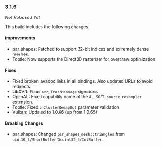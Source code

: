 ### 3.1.6

_Not Released Yet_

This build includes the following changes:

#### Improvements

- par_shapes: Patched to support 32-bit indices and extremely dense meshes.
- Tootle: Now supports the Direct3D rasterizer for overdraw optimization.

#### Fixes

- Fixed broken javadoc links in all bindings. Also updated URLs to avoid redirects.
- LibOVR: Fixed `ovr_TraceMessage` signature. 
- OpenAL: Fixed capability name of the `AL_SOFT_source_resampler` extension.
- Tootle: Fixed `pnClusterRemapOut` parameter validation
- Vulkan: Updated to 1.0.66 (up from 1.0.65)

#### Breaking Changes

- par_shapes: Changed `par_shapes_mesh::triangles` from `uint16_t/ShortBuffer` to `uint32_t/IntBuffer`. 